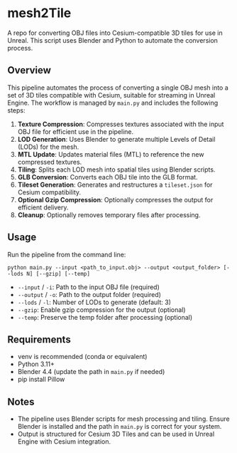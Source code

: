 # mesh2Tile
A repo for converting OBJ files into Cesium-compatible 3D tiles for use in Unreal. This script uses Blender and Python to automate the conversion process.

## Overview
This pipeline automates the process of converting a single OBJ mesh into a set of 3D tiles compatible with Cesium, suitable for streaming in Unreal Engine. The workflow is managed by `main.py` and includes the following steps:

1. **Texture Compression**: Compresses textures associated with the input OBJ file for efficient use in the pipeline.
2. **LOD Generation**: Uses Blender to generate multiple Levels of Detail (LODs) for the mesh.
3. **MTL Update**: Updates material files (MTL) to reference the new compressed textures.
4. **Tiling**: Splits each LOD mesh into spatial tiles using Blender scripts.
5. **GLB Conversion**: Converts each OBJ tile into the GLB format.
6. **Tileset Generation**: Generates and restructures a `tileset.json` for Cesium compatibility.
7. **Optional Gzip Compression**: Optionally compresses the output for efficient delivery.
8. **Cleanup**: Optionally removes temporary files after processing.

## Usage
Run the pipeline from the command line:

```
python main.py --input <path_to_input.obj> --output <output_folder> [--lods N] [--gzip] [--temp]
```

- `--input` / `-i`: Path to the input OBJ file (required)
- `--output` / `-o`: Path to the output folder (required)
- `--lods` / `-l`: Number of LODs to generate (default: 3)
- `--gzip`: Enable gzip compression for the output (optional)
- `--temp`: Preserve the temp folder after processing (optional)

## Requirements
- venv is recommended (conda or equivalent)
- Python 3.11+
- Blender 4.4 (update the path in `main.py` if needed)
- pip install Pillow

## Notes
- The pipeline uses Blender scripts for mesh processing and tiling. Ensure Blender is installed and the path in `main.py` is correct for your system.
- Output is structured for Cesium 3D Tiles and can be used in Unreal Engine with Cesium integration.
